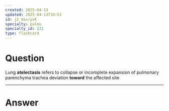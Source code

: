 ```yaml
---
created: 2025-04-13
updated: 2025-04-13T10:53
id: j2_k&=/yvK
specialty: pulmo
specialty_id: 221
type: flashcard
---
```


# Question
Lung **atelectasis** refers to collapse or incomplete expansion of pulmonary parenchyma   trachea deviation **toward** the affected site

---

# Answer
